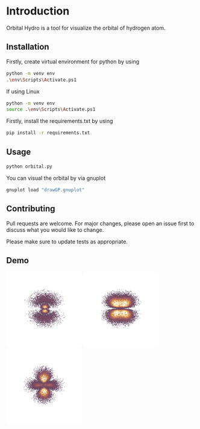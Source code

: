 # Introduction 

Orbital Hydro is a tool for visualize the orbital of hydrogen atom. 

## Installation

Firstly, create virtual environment for python by using 

```bash
python -m venv env
.\env\Scripts\Activate.ps1
```
If using Linux
```bash
python -m venv env
source .\env\Scripts\Activate.ps1
```


Firstly, install the requirements.txt by using

```bash
pip install -r requirements.txt
```

## Usage

```bash
python orbital.py
```
You can visual the orbital by via gnuplot

```bash
gnuplot load "drawGP.gnuplot"
```
## Contributing

Pull requests are welcome. For major changes, please open an issue first
to discuss what you would like to change.

Please make sure to update tests as appropriate.


## Demo 



<img src="./imgs/310.png" alt="isolated" width="200"/>
<img src="./imgs/321.png" alt="isolated" width="200"/>
<img src="./imgs/320.png" alt="isolated" width="200"/>
